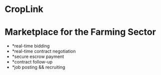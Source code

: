 # CropLink

<h1><strong>Marketplace for the Farming Sector</strong></h1>
<ul>
  <li>*real-time bidding</li>
  <li>*real-time contract negotiation</li>
  <li>*secure escrow payment</li>
  <li>*contract follow-up</li>
  <li>*job posting && recruiting</li>
</ul>
